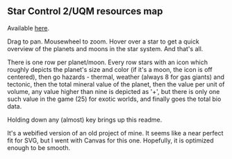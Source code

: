 ## Star Control 2/UQM resources map

Available [here](https://kfdf.github.io/star-map).

Drag to pan. Mousewheel to zoom. Hover over a star to get a quick overview of the planets and moons in the star system. And that's all.
 
There is one row per planet/moon. Every row stars with an icon which roughly depicts the planet's size and color (if it's a moon, the icon is off centered), then go hazards - thermal, weather (always 8 for gas giants) and tectonic, then the total mineral value of the planet, then the value per unit of volume, any value higher than nine is depicted as '+', but there is only one such value in the game (25) for exotic worlds, and finally goes the total bio data.

Holding down any (almost) key brings up this readme.

It's a webified version of an old project of mine. It seems like a near perfect fit for SVG, but I went with Canvas for this one. Hopefully, it is optimized enough to be smooth.
